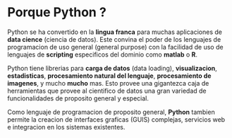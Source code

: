 # Porque Python ?

Python se ha convertido en la **lingua franca** para muchas aplicaciones de **data cience** (ciencia de datos). Este convina el poder de los lenguajes de programacion de uso general (general purpose) con la facilidad de uso de lenguajes de **scripting** especificos del dominio como **matlab** o **R**.

Python tiene librerias para **carga de datos** (data loading), **visualizacion**, **estadisticas**, **procesamiento natural del lenguaje**, **procesamiento de imagenes**, y mucho **mucho** mas. Esto provee una gigantezca caja de herramientas que provee al cientifico de datos una gran variedad de funcionalidades de proposito general y especial.

Como lenguaje de programacion de proposito general, **Python** tambien permite la creacion de interfaces graficas (GUIS) complejas, servicios web e integracion en los sistemas existentes.
